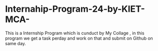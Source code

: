 # Internahip-Program-24-by-KIET-MCA-

This is a Internship Program which is cunduct by My Collage , in this program we get a task perday and work on that and submit on Github on same day.
